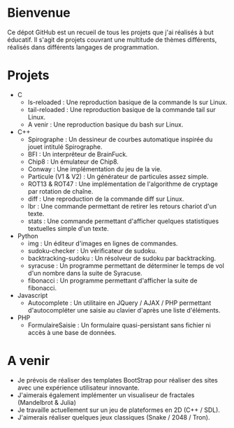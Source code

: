 # Bienvenue

Ce dépot GitHub est un recueil de tous les projets que j'ai réalisés à but éducatif.
Il s'agit de projets couvrant une multitude de thèmes différents, réalisés dans différents langages de programmation.

# Projets

- C
  - ls-reloaded : Une reproduction basique de la commande ls sur Linux.
  - tail-reloaded : Une reproduction basique de la commande tail sur Linux.
  - A venir : Une reproduction basique du bash sur Linux.
- C++
  - Spirographe : Un dessineur de courbes automatique inspirée du jouet intitulé Spirographe.
  - BFI : Un interprêteur de BrainFuck.
  - Chip8 : Un émulateur de Chip8.
  - Conway : Une implémentation du jeu de la vie.
  - Particule (V1 & V2) : Un générateur de particules assez simple.
  - ROT13 & ROT47 : Une implémentation de l'algorithme de cryptage par rotation de chaîne.
  - diff : Une reproduction de la commande diff sur Linux.
  - lbr : Une commande permettant de retirer les retours chariot d'un texte.
  - stats : Une commande permettant d'afficher quelques statistiques textuelles simple d'un texte.
- Python
  - img : Un éditeur d'images en lignes de commandes.
  - sudoku-checker : Un vérificateur de sudoku.
  - backtracking-sudoku : Un résolveur de sudoku par backtracking.
  - syracuse : Un programme permettant de déterminer le temps de vol d'un nombre dans la suite de Syracuse.
  - fibonacci : Un programme permettant d'afficher la suite de fibonacci.
- Javascript
  - Autocomplete : Un utilitaire en JQuery / AJAX / PHP permettant d'autocompléter une saisie au clavier d'après une liste d'éléments.
- PHP 
  - FormulaireSaisie : Un formulaire quasi-persistant sans fichier ni accès à une base de données.
 
 # A venir 
 
 - Je prévois de réaliser des templates BootStrap pour réaliser des sites avec une expérience utilisateur innovante.
 - J'aimerais également implémenter un visualiseur de fractales (Mandelbrot & Julia)
 - Je travaille actuellement sur un jeu de plateformes en 2D (C++ / SDL).
 - J'aimerais réaliser quelques jeux classiques (Snake / 2048 / Tron).
